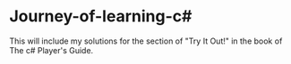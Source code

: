 # Journey-of-learning-c#
This will include my solutions for the section of "Try It Out!" in the book of The c# Player's Guide.
